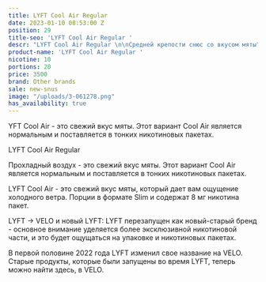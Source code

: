 ```yaml
---
title: LYFT Cool Air Regular
date: 2023-01-10 08:53:00 Z
position: 29
title-seo: 'LYFT Cool Air Regular '
descr: "LYFT Cool Air Regular \n\nСредней крепости снюс со вкусом мяты"
product-name: 'LYFT Cool Air Regular '
nicotine: 10
portions: 20
price: 3500
brand: Other brands
sale: new-snus
image: "/uploads/3-061278.png"
has_availability: true
---
```


YFT Cool Air - это свежий вкус мяты. Этот вариант Cool Air является нормальным и поставляется в тонких никотиновых пакетах.


LYFT Cool Air Regular

Прохладный воздух - это свежий вкус мяты. Этот вариант Cool Air является нормальным и поставляется в тонких никотиновых пакетах.

LYFT Cool Air - это свежий вкус мяты, который дает вам ощущение холодного ветра. Порции в формате Slim и содержат 8 мг никотина пакет.

LYFT -> VELO и новый LYFT: LYFT перезапущен как новый-старый бренд - основное внимание уделяется более эксклюзивной никотиновой части, и это будет ощущаться на упаковке и никотиновых пакетах.

В первой половине 2022 года LYFT изменил свое название на VELO. Старые продукты, которые были запущены во время LYFT, теперь можно найти здесь, в VELO.